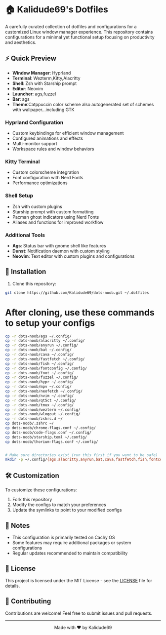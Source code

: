 # 🏠 Kalidude69's Dotfiles

A carefully curated collection of dotfiles and configurations for a customized Linux window manager experience. This repository contains configurations for a minimal yet functional setup focusing on productivity and aesthetics.

## ⚡ Quick Preview

- **Window Manager**: Hyprland
- **Terminal**: Wezterm,Kitty,Alacritty
- **Shell**: Zsh with Starship prompt
- **Editor**: Neovim
- **Launcher**: ags,fuzzel
- **Bar**: ags
- **Theme**:Catppuccin color scheme also autogenerated set of schemes with wallpaper...including GTK


### Hyprland Configuration
- Custom keybindings for efficient window management
- Configured animations and effects
- Multi-monitor support
- Workspace rules and window behaviors

### Kitty Terminal
- Custom colorscheme integration
- Font configuration with Nerd Fonts
- Performance optimizations

### Shell Setup
- Zsh with custom plugins
- Starship prompt with custom formatting
- Pacman ghost indicators using Nerd Fonts
- Aliases and functions for improved workflow

### Additional Tools
- **Ags**: Status bar with gnome shell like features
- **Dunst**: Notification daemon with custom styling
- **Neovim**: Text editor with custom plugins and configurations

## 🚀 Installation

1. Clone this repository:
```bash
git clone https://github.com/Kalidude69/dots-noob.git ~/.dotfiles
```

# After cloning, use these commands to setup your configs
```bash
cp -r dots-noob/ags ~/.config/
cp -r dots-noob/alacritty ~/.config/
cp -r dots-noob/anyrun ~/.config/
cp -r dots-noob/bat ~/.config/
cp -r dots-noob/cava ~/.config/
cp -r dots-noob/fastfetch ~/.config/
cp -r dots-noob/fish ~/.config/
cp -r dots-noob/fontconfig ~/.config/
cp -r dots-noob/foot ~/.config/
cp -r dots-noob/fuzzel ~/.config/
cp -r dots-noob/hypr ~/.config/
cp -r dots-noob/mpv ~/.config/
cp -r dots-noob/neofetch ~/.config/
cp -r dots-noob/nvim ~/.config/
cp -r dots-noob/qt5ct ~/.config/
cp -r dots-noob/tmux ~/.config/
cp -r dots-noob/wezterm ~/.config/
cp -r dots-noob/wlogout ~/.config/
cp -r dots-noob/zshrc.d ~/
cp dots-noob/.zshrc ~/
cp dots-noob/chrome-flags.conf ~/.config/
cp dots-noob/code-flags.conf ~/.config/
cp dots-noob/starship.toml ~/.config/
cp dots-noob/thorium-flags.conf ~/.config/


# Make sure directories exist (run this first if you want to be safe)
mkdir -p ~/.config/{ags,alacritty,anyrun,bat,cava,fastfetch,fish,fontconfig,foot,fuzzel,hypr,mpv,neofetch,nvim,qt5ct,tmux,wezterm,wlogout}
```


## 🛠️ Customization

To customize these configurations:

1. Fork this repository
2. Modify the configs to match your preferences
3. Update the symlinks to point to your modified configs

## 📝 Notes

- This configuration is primarily tested on Cachy OS
- Some features may require additional packages or system configurations
- Regular updates recommended to maintain compatibility

## 📜 License

This project is licensed under the MIT License - see the [LICENSE](LICENSE) file for details.


## 💫 Contributing

Contributions are welcome! Feel free to submit issues and pull requests.

---

<p align="center">Made with ❤️ by Kalidude69</p>
